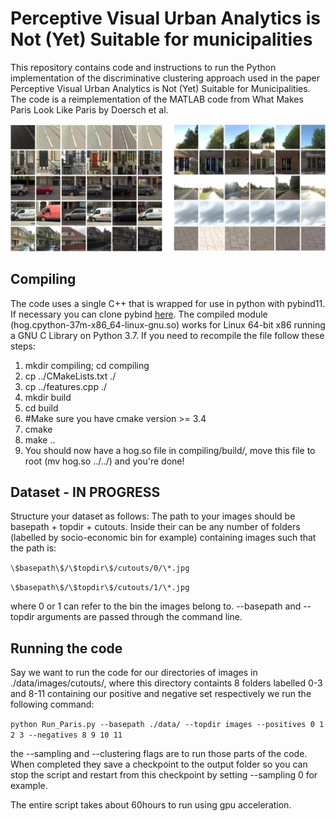 # Perceptive Visual Urban Analytics is Not (Yet) Suitable for municipalities
This repository contains code and instructions to run the Python implementation of the discriminative clustering approach used in the paper Perceptive Visual Urban Analytics is Not (Yet) Suitable for Municipalities. The code is a reimplementation of the MATLAB code from What Makes Paris Look Like Paris by Doersch et al. 

![alt text](./Patches_Git.png)


## Compiling
The code uses a single C++ that is wrapped for use in python with pybind11. If necessary you can clone pybind [here](https://github.com/pybind/pybind11). The compiled module (hog.cpython-37m-x86_64-linux-gnu.so) works for Linux 64-bit x86 running a GNU C Library on Python 3.7. If you need to recompile the file follow these steps:

1. mkdir compiling; cd compiling
2. cp ../CMakeLists.txt ./ 
3. cp ../features.cpp ./
4. mkdir build
5. cd build
6. #Make sure you have cmake version >= 3.4 
7. cmake
8. make ..
9. You should now have a hog.so file in compiling/build/, move this file to root (mv hog.so ../../) and you're done!

## Dataset - IN PROGRESS
Structure your dataset as follows:
The path to your images should be basepath + topdir + cutouts. Inside their can be any number of folders (labelled by socio-economic bin for example) containing images such that the path is:

   ```\$basepath\$/\$topdir\$/cutouts/0/\*.jpg```
   
   ```\$basepath\$/\$topdir\$/cutouts/1/\*.jpg```
   
where 0 or 1 can refer to the bin the images belong to.
--basepath and --topdir arguments are passed through the command line.

## Running the code
Say we want to run the code for our directories of images in ./data/images/cutouts/, where this directory containts 8 folders labelled 0-3 and 8-11 containing our positive and negative set respectively we run the following command:

```python Run_Paris.py --basepath ./data/ --topdir images --positives 0 1 2 3 --negatives 8 9 10 11```

the --sampling and --clustering flags are to run those parts of the code. When completed they save a checkpoint to the output folder so you can stop the script and restart from this checkpoint by setting --sampling 0 for example.

The entire script takes about 60hours to run using gpu acceleration.





